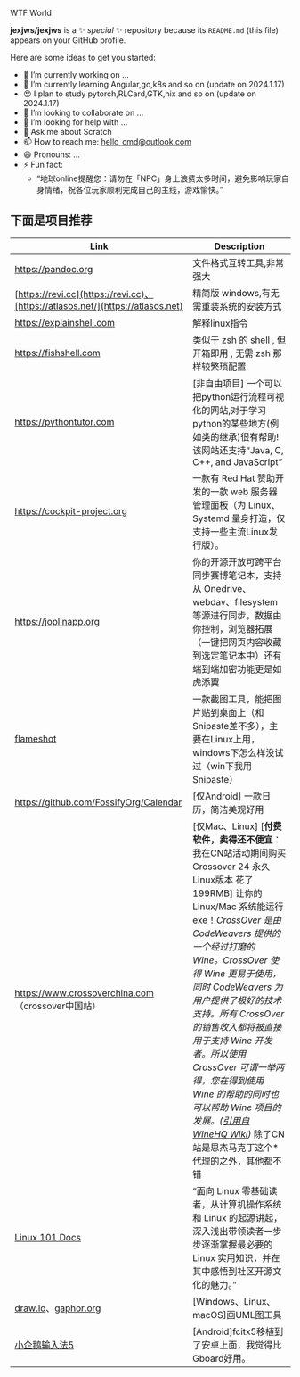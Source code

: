 WTF World


**jexjws/jexjws** is a ✨ _special_ ✨ repository because its `README.md` (this file) appears on your GitHub profile.


Here are some ideas to get you started:


- 🔭 I’m currently working on ...
- 🌱 I’m currently learning Angular,go,k8s and so on (update on 2024.1.17)
- 😍 I plan to study pytorch,RLCard,GTK,nix and so on (update on 2024.1.17)
- 👯 I’m looking to collaborate on ...
- 🤔 I’m looking for help with ...
- 💬 Ask me about Scratch
- 📫 How to reach me: hello_cmd@outlook.com
- 😄 Pronouns: ...
- ⚡ Fun fact: 
  - “地球online提醒您：请勿在「NPC」身上浪费太多时间，避免影响玩家自身情绪，祝各位玩家顺利完成自己的主线，游戏愉快。”







下面是项目推荐
-------------------

| Link | Description |
| ----------- | ----------- |
|https://pandoc.org | 文件格式互转工具,非常强大 |   
|[https://revi.cc](https://revi.cc)、[https://atlasos.net/](https://atlasos.net) | 精简版 windows,有无需重装系统的安装方式  |  
|https://explainshell.com | 解释linux指令   |
|https://fishshell.com | 类似于 zsh 的 shell , 但开箱即用 , 无需 zsh 那样较繁琐配置    |
|https://pythontutor.com | [非自由项目] 一个可以把python运行流程可视化的网站,对于学习python的某些地方(例如类的继承)很有帮助!该网站还支持“Java, C, C++, and JavaScript”   |
|https://cockpit-project.org | 一款有 Red Hat 赞助开发的一款 web 服务器管理面板（为 Linux、Systemd 量身打造，仅支持一些主流Linux发行版）。      |
|https://joplinapp.org | 你的开源开放可跨平台同步赛博笔记本，支持从 Onedrive、webdav、filesystem 等源进行同步，数据由你控制，浏览器拓展（一键把网页内容收藏到选定笔记本中）还有端到端加密功能更是如虎添翼|
|[flameshot](https://flameshot.org) | 一款截图工具，能把图片贴到桌面上（和Snipaste差不多），主要在Linux上用，windows下怎么样没试过（win下我用Snipaste） |
|https://github.com/FossifyOrg/Calendar | [仅Android] 一款日历，简洁美观好用 |
| https://www.crossoverchina.com （crossover中国站） | [仅Mac、Linux] [**付费软件，卖得还不便宜**：我在CN站活动期间购买 Crossover 24 永久Linux版本 花了 199RMB] 让你的Linux/Mac 系统能运行exe！*CrossOver 是由 CodeWeavers 提供的一个经过打磨的 Wine。CrossOver 使得 Wine 更易于使用，同时 CodeWeavers 为用户提供了极好的技术支持。所有 CrossOver 的销售收入都将被直接用于支持 Wine 开发者。所以使用 CrossOver 可谓一举两得，您在得到使用 Wine 的帮助的同时也可以帮助 Wine 项目的发展。([引用自 WineHQ Wiki](https://wiki.winehq.org/Download_zhcn))* 除了CN站是思杰马克丁这个*代理的之外，其他都不错 |
| [Linux 101 Docs](https://101.lug.ustc.edu.cn)   | “面向 Linux 零基础读者，从计算机操作系统和 Linux 的起源讲起，深入浅出带领读者一步步逐渐掌握最必要的 Linux 实用知识，并在其中感悟到社区开源文化的魅力。” | 
| [draw.io](https://www.drawio.com)、[gaphor.org](https://gaphor.org) |  [Windows、Linux、 macOS]画UML图工具 |
| [小企鹅输入法5](https://github.com/fcitx5-android/fcitx5-android) |  [Android]fcitx5移植到了安卓上面，我觉得比Gboard好用。 |
